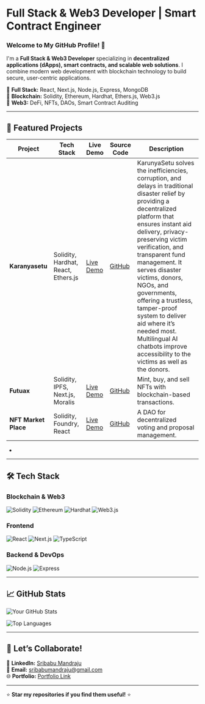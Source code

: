 # **Full Stack & Web3 Developer | Smart Contract Engineer**  
### **Welcome to My GitHub Profile!** 👋  

I'm a **Full Stack & Web3 Developer** specializing in **decentralized applications (dApps), smart contracts, and scalable web solutions**. I combine modern web development with blockchain technology to build secure, user-centric applications.  

🔹 **Full Stack:** React, Next.js, Node.js, Express, MongoDB  
🔹 **Blockchain:** Solidity, Ethereum, Hardhat, Ethers.js, Web3.js  
🔹 **Web3:** DeFi, NFTs, DAOs, Smart Contract Auditing  

---

## 🚀 **Featured Projects**  

| Project               | Tech Stack                     | Live Demo                          | Source Code                       | Description                                                                 |
|-----------------------|--------------------------------|------------------------------------|-----------------------------------|-----------------------------------------------------------------------------|
| **Karanyasetu** | Solidity, Hardhat, React, Ethers.js | [Live Demo]((https://karunyasethu.vercel.app/)) | [GitHub](https://github.com/Sribabu-Mandraju/KarunyaSetu/)|KarunyaSetu solves the inefficiencies, corruption, and delays in traditional disaster relief by providing a decentralized platform that ensures instant aid delivery, privacy-preserving victim verification, and transparent fund management. It serves disaster victims, donors, NGOs, and governments, offering a trustless, tamper-proof system to deliver aid where it’s needed most. Multilingual AI chatbots improve accessibility to the victims as well as the donors. |
| **Futuax**   | Solidity, IPFS, Next.js, Moralis | [Live Demo](https://future-x-ulpg.vercel.app/) | [GitHub](https://github.com/Sribabu-Mandraju/futurax_defi) | Mint, buy, and sell NFTs with blockchain-based transactions.               |
| **NFT Market Place** | Solidity, Foundry, React | [Live Demo](https://lock-nft-frontend.vercel.app/) | [GitHub](https://github.com/Sribabu-Mandraju/lockNft_frontend)| A DAO for decentralized voting and proposal management.                    |

*

---

## 🛠 **Tech Stack**  

### **Blockchain & Web3**  
![Solidity](https://img.shields.io/badge/Solidity-%23363636.svg?style=for-the-badge&logo=solidity&logoColor=white)
![Ethereum](https://img.shields.io/badge/Ethereum-3C3C3D?style=for-the-badge&logo=Ethereum&logoColor=white)
![Hardhat](https://img.shields.io/badge/Hardhat-FFF100?style=for-the-badge&logo=hardhat&logoColor=black)
![Web3.js](https://img.shields.io/badge/Web3.js-F16822?style=for-the-badge&logo=web3.js&logoColor=white)

### **Frontend**  
![React](https://img.shields.io/badge/React-20232A?style=for-the-badge&logo=react&logoColor=61DAFB)
![Next.js](https://img.shields.io/badge/Next.js-000000?style=for-the-badge&logo=next.js&logoColor=white)
![TypeScript](https://img.shields.io/badge/TypeScript-007ACC?style=for-the-badge&logo=typescript&logoColor=white)

### **Backend & DevOps**  
![Node.js](https://img.shields.io/badge/Node.js-339933?style=for-the-badge&logo=node.js&logoColor=white)
![Express](https://img.shields.io/badge/Express-000000?style=for-the-badge&logo=express&logoColor=white)

---

## 📈 **GitHub Stats**  

![Your GitHub Stats](https://github-readme-stats.vercel.app/api?username=Sribabu-Mandraju&show_icons=true&theme=radical&hide_border=true)  

![Top Languages](https://github-readme-stats.vercel.app/api/top-langs/?username=Sribabu-Mandraju&layout=compact&theme=radical&hide_border=true)  

---

## 🤝 **Let’s Collaborate!**  

💼 **LinkedIn:** [Sribabu Mandraju](https://www.linkedin.com/in/sribabu-mandraju-590524233/)  
📧 **Email:** [sribabumandraju@gmail.com](mailto:sribabumandraju@gmail.com)  
🌐 **Portfolio:** [ Portfolio Link](https://portfolio-35c3.vercel.app/) 

---

⭐ **Star my repositories if you find them useful!** ⭐  


